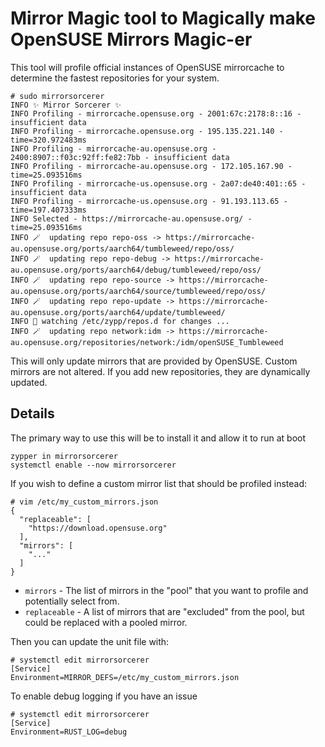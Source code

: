 # Mirror Magic tool to Magically make OpenSUSE Mirrors Magic-er

This tool will profile official instances of OpenSUSE mirrorcache
to determine the fastest repositories for your system.

    # sudo mirrorsorcerer
    INFO ✨ Mirror Sorcerer ✨
    INFO Profiling - mirrorcache.opensuse.org - 2001:67c:2178:8::16 - insufficient data
    INFO Profiling - mirrorcache.opensuse.org - 195.135.221.140 - time=320.972483ms
    INFO Profiling - mirrorcache-au.opensuse.org - 2400:8907::f03c:92ff:fe82:7bb - insufficient data
    INFO Profiling - mirrorcache-au.opensuse.org - 172.105.167.90 - time=25.093516ms
    INFO Profiling - mirrorcache-us.opensuse.org - 2a07:de40:401::65 - insufficient data
    INFO Profiling - mirrorcache-us.opensuse.org - 91.193.113.65 - time=197.407333ms
    INFO Selected - https://mirrorcache-au.opensuse.org/ - time=25.093516ms
    INFO 🪄  updating repo repo-oss -> https://mirrorcache-au.opensuse.org/ports/aarch64/tumbleweed/repo/oss/
    INFO 🪄  updating repo repo-debug -> https://mirrorcache-au.opensuse.org/ports/aarch64/debug/tumbleweed/repo/oss/
    INFO 🪄  updating repo repo-source -> https://mirrorcache-au.opensuse.org/ports/aarch64/source/tumbleweed/repo/oss/
    INFO 🪄  updating repo repo-update -> https://mirrorcache-au.opensuse.org/ports/aarch64/update/tumbleweed/
    INFO 🔮 watching /etc/zypp/repos.d for changes ...
    INFO 🪄  updating repo network:idm -> https://mirrorcache-au.opensuse.org/repositories/network:/idm/openSUSE_Tumbleweed


This will only update mirrors that are provided by OpenSUSE. Custom mirrors are
not altered. If you add new repositories, they are dynamically updated.

## Details

The primary way to use this will be to install it and allow it to run at boot

    zypper in mirrorsorcerer
    systemctl enable --now mirrorsorcerer

If you wish to define a custom mirror list that should be profiled instead:

    # vim /etc/my_custom_mirrors.json
    {
      "replaceable": [
        "https://download.opensuse.org"
      ],
      "mirrors": [
        "..."
      ]
    }

* `mirrors` - The list of mirrors in the "pool" that you want to profile and potentially select from.
* `replaceable` - A list of mirrors that are "excluded" from the pool, but could be replaced with a pooled mirror.

Then you can update the unit file with:

    # systemctl edit mirrorsorcerer
    [Service]
    Environment=MIRROR_DEFS=/etc/my_custom_mirrors.json

To enable debug logging if you have an issue

    # systemctl edit mirrorsorcerer
    [Service]
    Environment=RUST_LOG=debug



